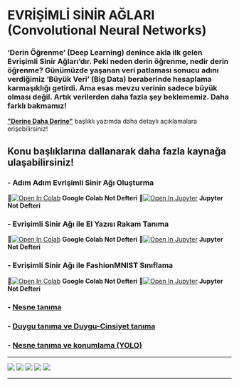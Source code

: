 # EVRİŞİMLİ SİNİR AĞLARI (Convolutional Neural Networks)

### ‘Derin Öğrenme’ (Deep Learning) denince akla ilk gelen Evrişimli Sinir Ağları’dır. Peki neden derin öğrenme, nedir derin öğrenme? Günümüzde yaşanan veri patlaması sonucu adını verdiğimiz ‘Büyük Veri’ (Big Data) beraberinde hesaplama karmaşıklığı getirdi. Ama esas mevzu verinin sadece büyük olması değil. Artık verilerden daha fazla şey beklememiz. Daha farklı bakmamız!

**["Derine Daha Derine"](https://medium.com/deep-learning-turkiye/deri%CC%87ne-daha-deri%CC%87ne-evri%C5%9Fimli-sinir-a%C4%9Flar%C4%B1-2813a2c8b2a9)** başlıklı yazımda daha detaylı açıklamalara erişebilirsiniz!

## Konu başlıklarına dallanarak daha fazla kaynağa ulaşabilirsiniz!

### - Adım Adım Evrişimli Sinir Ağı Oluşturma
📌[![Open In Colab](https://colab.research.google.com/assets/colab-badge.svg)](https://colab.research.google.com/github/ayyucekizrak/Udemy_DerinOgrenmeyeGiris/blob/master/Evrisimli_Sinir_Aglari/EvrisimliSinirAgi_AdimAdim.ipynb) **Google Colab Not Defteri**
📌[![Open In Jupyter](https://github.com/jupyter/notebook/blob/master/docs/resources/icon_32x32.svg)](https://nbviewer.jupyter.org/github/ayyucekizrak/Udemy_DerinOgrenmeyeGiris/blob/master/Evrisimli_Sinir_Aglari/EvrisimliSinirAgi_AdimAdim.ipynb) **Jupyter Not Defteri** 
### - Evrişimli Sinir Ağı ile El Yazısı Rakam Tanıma
📌[![Open In Colab](https://colab.research.google.com/assets/colab-badge.svg)](https://colab.research.google.com/github/ayyucekizrak/Udemy_DerinOgrenmeyeGiris/blob/master/Evrisimli_Sinir_Aglari/RakamTanima_CNN.ipynb) **Google Colab Not Defteri**
📌[![Open In Jupyter](https://github.com/jupyter/notebook/blob/master/docs/resources/icon_32x32.svg)](https://nbviewer.jupyter.org/github/ayyucekizrak/Udemy_DerinOgrenmeyeGiris/blob/master/Evrisimli_Sinir_Aglari/RakamTanima_CNN.ipynb) **Jupyter Not Defteri** 
### - Evrişimli Sinir Ağı ile FashionMNIST Sınıflama
📌[![Open In Colab](https://colab.research.google.com/assets/colab-badge.svg)](https://colab.research.google.com/github/ayyucekizrak/Udemy_DerinOgrenmeyeGiris/blob/master/Evrisimli_Sinir_Aglari/Fashion_MNIST.ipynb) **Google Colab Not Defteri**
📌[![Open In Jupyter](https://github.com/jupyter/notebook/blob/master/docs/resources/icon_32x32.svg)](https://nbviewer.jupyter.org/github/ayyucekizrak/Udemy_DerinOgrenmeyeGiris/blob/master/Evrisimli_Sinir_Aglari/Fashion_MNIST.ipynb) **Jupyter Not Defteri** 
### - [Nesne tanıma](https://github.com/ayyucekizrak/Udemy_DerinOgrenmeyeGiris/tree/master/Evrisimli_Sinir_Aglari/Nesne_Tanima)
### - [Duygu tanıma ve Duygu-Cinsiyet tanıma](https://github.com/ayyucekizrak/Udemy_DerinOgrenmeyeGiris/tree/master/Evrisimli_Sinir_Aglari/Duygu_Tanima)
### - [Nesne tanıma ve konumlama (YOLO)](https://github.com/ayyucekizrak/Udemy_DerinOgrenmeyeGiris/tree/master/Evrisimli_Sinir_Aglari/YOLO_ile_Nesne_Yeri_Tespiti)

---

![](https://github.com/ayyucekizrak/Udemy_DerinOgrenmeyeGiris/blob/master/Evrisimli_Sinir_Aglari/nesneler.PNG)
![](https://github.com/ayyucekizrak/Udemy_DerinOgrenmeyeGiris/blob/master/Evrisimli_Sinir_Aglari/kemal%20sunal.png)
![](https://github.com/ayyucekizrak/Udemy_DerinOgrenmeyeGiris/blob/master/Evrisimli_Sinir_Aglari/ksgrafik.png)
![](https://github.com/ayyucekizrak/Udemy_DerinOgrenmeyeGiris/blob/master/Evrisimli_Sinir_Aglari/javierbardem.png)
![](https://github.com/ayyucekizrak/Udemy_DerinOgrenmeyeGiris/blob/master/Evrisimli_Sinir_Aglari/yolo.PNG)

---



